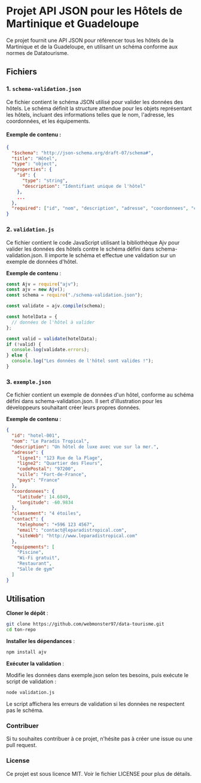# Projet API JSON pour les Hôtels de Martinique et Guadeloupe

Ce projet fournit une API JSON pour référencer tous les hôtels de la Martinique et de la Guadeloupe, en utilisant un schéma conforme aux normes de Datatourisme.

## Fichiers

### 1. `schema-validation.json`

Ce fichier contient le schéma JSON utilisé pour valider les données des hôtels. Le schéma définit la structure attendue pour les objets représentant les hôtels, incluant des informations telles que le nom, l'adresse, les coordonnées, et les équipements.

#### Exemple de contenu :

```json
{
  "$schema": "http://json-schema.org/draft-07/schema#",
  "title": "Hôtel",
  "type": "object",
  "properties": {
    "id": {
      "type": "string",
      "description": "Identifiant unique de l'hôtel"
    },
    ...
  },
  "required": ["id", "nom", "description", "adresse", "coordonnees", "contact"]
}
```

### 2. `validation.js`

Ce fichier contient le code JavaScript utilisant la bibliothèque Ajv pour valider les données des hôtels contre le schéma défini dans schema-validation.json. Il importe le schéma et effectue une validation sur un exemple de données d'hôtel.

**Exemple de contenu** :

```javascript
const Ajv = require("ajv");
const ajv = new Ajv();
const schema = require("./schema-validation.json");

const validate = ajv.compile(schema);

const hotelData = {
  // données de l'hôtel à valider
};

const valid = validate(hotelData);
if (!valid) {
  console.log(validate.errors);
} else {
  console.log("Les données de l'hôtel sont valides !");
}
```

### 3. `exemple.json`

Ce fichier contient un exemple de données d'un hôtel, conforme au schéma défini dans schema-validation.json. Il sert d'illustration pour les développeurs souhaitant créer leurs propres données.

**Exemple de contenu** :

```json
{
  "id": "hotel-001",
  "nom": "Le Paradis Tropical",
  "description": "Un hôtel de luxe avec vue sur la mer.",
  "adresse": {
    "ligne1": "123 Rue de la Plage",
    "ligne2": "Quartier des Fleurs",
    "codePostal": "97200",
    "ville": "Fort-de-France",
    "pays": "France"
  },
  "coordonnees": {
    "latitude": 14.6049,
    "longitude": -60.9834
  },
  "classement": "4 étoiles",
  "contact": {
    "telephone": "+596 123 4567",
    "email": "contact@leparadistropical.com",
    "siteWeb": "http://www.leparadistropical.com"
  },
  "equipements": [
    "Piscine",
    "Wi-Fi gratuit",
    "Restaurant",
    "Salle de gym"
  ]
}
```

## Utilisation

**Cloner le dépôt** :

```bash
git clone https://github.com/webmonster97/data-tourisme.git
cd ton-repo
```

**Installer les dépendances** :

```bash
npm install ajv
``` 

**Exécuter la validation** :

Modifie les données dans exemple.json selon tes besoins, puis exécute le script de validation :

```bash
node validation.js
```

Le script affichera les erreurs de validation si les données ne respectent pas le schéma.

### Contribuer

Si tu souhaites contribuer à ce projet, n'hésite pas à créer une issue ou une pull request.

### License

Ce projet est sous licence MIT. Voir le fichier LICENSE pour plus de détails.
